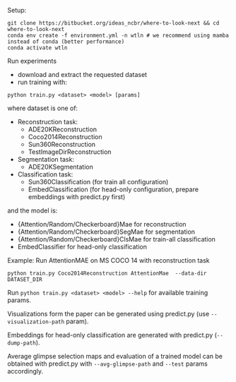 Setup:  
```shell
git clone https://bitbucket.org/ideas_ncbr/where-to-look-next && cd where-to-look-next 
conda env create -f environment.yml -n wtln # we recommend using mamba instead of conda (better performance)
conda activate wtln
```
Run experiments
* download and extract the requested dataset
* run training with:
```shell
python train.py <dataset> <model> [params]
```
where dataset is one of:
* Reconstruction task:
  * ADE20KReconstruction
  * Coco2014Reconstruction
  * Sun360Reconstruction
  * TestImageDirReconstruction
* Segmentation task:
  * ADE20KSegmentation
* Classification task:
  * Sun360Classification (for train all configuration)
  * EmbedClassification (for head-only configuration, prepare embeddings with predict.py first)

and the model is:
* {Attention/Random/Checkerboard}Mae for reconstruction
* {Attention/Random/Checkerboard}SegMae for segmentation
* {Attention/Random/Checkerboard}ClsMae for train-all classification
* EmbedClassifier for head-only classification

Example:
Run AttentionMAE on MS COCO 14 with reconstruction task
```shell
python train.py Coco2014Reconstruction AttentionMae  --data-dir DATASET_DIR
```

Run `python train.py <dataset> <model> --help` for available training params.

Visualizations form the paper can be generated using predict.py (use `--visualization-path` param).

Embeddings for head-only classification are generated with predict.py (`--dump-path`).

Average glimpse selection maps and evaluation of a trained model can be obtained with predict.py
with `--avg-glimpse-path` and `--test` params accordingly.


